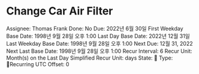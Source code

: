 # Change Car Air Filter

Assignee: Thomas Frank
Done: No
Due: 2022년 6월 30일
First Weekday Base Date: 1998년 9월 28일 오후 1:00
Last Day Base Date: 2022년 12월 31일
Last Weekday Base Date: 1998년 9월 28일 오후 1:00
Next Due: 12월 31, 2022
Next Last Base Date: 1998년 9월 28일 오후 1:00
Recur Interval: 6
Recur Unit: Month(s) on the Last Day
Simplified Recur Unit: days
State: 🔴
Type: 🔄Recurring
UTC Offset: 0